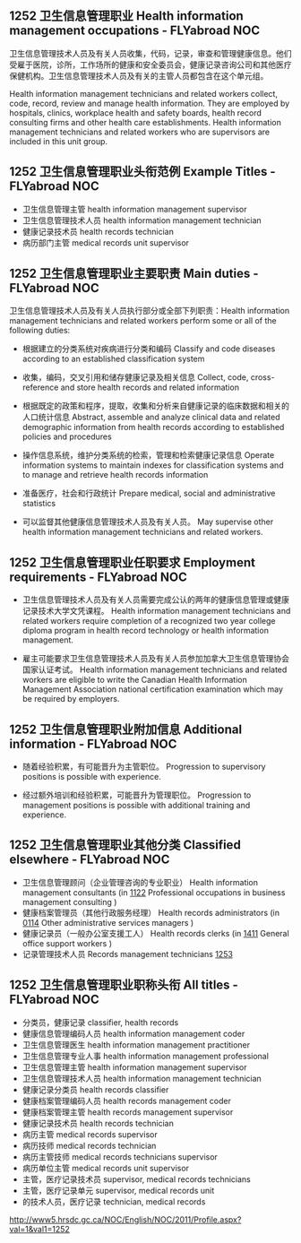## 1252 卫生信息管理职业 Health information management occupations - FLYabroad NOC

卫生信息管理技术人员及有关人员收集，代码，记录，审查和管理健康信息。他们受雇于医院，诊所，工作场所的健康和安全委员会，健​​康记录咨询公司和其他医疗保健机构。卫生信息管理技术人员及有关的主管人员都包含在这个单元组。

Health information management technicians and related workers collect, code, record, review and manage health information. They are employed by hospitals, clinics, workplace health and safety boards, health record consulting firms and other health care establishments. Health information management technicians and related workers who are supervisors are included in this unit group.

## 1252 卫生信息管理职业头衔范例 Example Titles - FLYabroad NOC

* 卫生信息管理主管 health information management supervisor
* 卫生信息管理技术人员 health information management technician
* 健康记录技术员 health records technician
* 病历部门主管 medical records unit supervisor

## 1252 卫生信息管理职业主要职责 Main duties - FLYabroad NOC

卫生信息管理技术人员及有关人员执行部分或全部下列职责：Health information management technicians and related workers perform some or all of the following duties:

* 根据建立的分类系统对疾病进行分类和编码
Classify and code diseases according to an established classification system

* 收集，编码，交叉引用和储存健康记录及相关信息
Collect, code, cross-reference and store health records and related information

* 根据既定的政策和程序，提取，收集和分析来自健康记录的临床数据和相关的人口统计信息
Abstract, assemble and analyze clinical data and related demographic information from health records according to established policies and procedures

* 操作信息系统，维护分类系统的检索，管理和检索健康记录信息
Operate information systems to maintain indexes for classification systems and to manage and retrieve health records information

* 准备医疗，社会和行政统计
Prepare medical, social and administrative statistics

* 可以监督其他健康信息管理技术人员及有关人员。
May supervise other health information management technicians and related workers.

## 1252 卫生信息管理职业任职要求 Employment requirements - FLYabroad NOC

* 卫生信息管理技术人员及有关人员需要完成公认的两年的健康信息管理或健康记录技术大学文凭课程。
Health information management technicians and related workers require completion of a recognized two year college diploma program in health record technology or health information management.

* 雇主可能要求卫生信息管理技术人员及有关人员参加加拿大卫生信息管理协会国家认证考试。
Health information management technicians and related workers are eligible to write the Canadian Health Information Management Association national certification examination which may be required by employers.

## 1252 卫生信息管理职业附加信息 Additional information - FLYabroad NOC

* 随着经验积累，有可能晋升为主管职位。
Progression to supervisory positions is possible with experience.

* 经过额外培训和经验积累，可能晋升为管理职位。
Progression to management positions is possible with additional training and experience.

## 1252 卫生信息管理职业其他分类 Classified elsewhere - FLYabroad NOC

* 卫生信息管理顾问（企业管理咨询的专业职业） Health information management consultants (in [1122](1122) Professional occupations in business management consulting )
* 健康档案管理员（其他行政服务经理） Health records administrators (in [0114](0114) Other administrative services managers )
* 健康记录员（一般办公室支援工人） Health records clerks (in [1411](1411) General office support workers )
* 记录管理技术人员 Records management technicians [1253](1253)

## 1252 卫生信息管理职业职称头衔 All titles - FLYabroad NOC

* 分类员，健康记录 classifier, health records
* 健康信息管理编码人员 health information management coder
* 卫生信息管理医生 health information management practitioner
* 卫生信息管理专业人事 health information management professional
* 卫生信息管理主管 health information management supervisor
* 卫生信息管理技术人员 health information management technician
* 健康记录分类员 health records classifier
* 健康档案管理编码人员 health records management coder
* 健康档案管理主管 health records management supervisor
* 健康记录技术员 health records technician
* 病历主管 medical records supervisor
* 病历技师 medical records technician
* 病历主管技师 medical records technicians supervisor
* 病历单位主管 medical records unit supervisor
* 主管，医疗记录技术员 supervisor, medical records technicians
* 主管，医疗记录单元 supervisor, medical records unit
* 的技术人员，医疗记录 technician, medical records

http://www5.hrsdc.gc.ca/NOC/English/NOC/2011/Profile.aspx?val=1&val1=1252